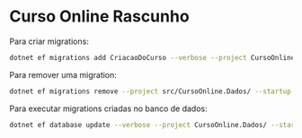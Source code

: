 # Curso Online Rascunho

Para criar migrations:
```bash
dotnet ef migrations add CriacaoDoCurso --verbose --project CursoOnline.Dados/ --startup-project CursoOnline.Web/
```

Para remover uma migration:
```bash
dotnet ef migrations remove --project src/CursoOnline.Dados/ --startup-project src/CursoOnline.Web/
```

Para executar migrations criadas no banco de dados: 
```bash
dotnet ef database update --verbose --project CursoOnline.Dados/ --startup-project CursoOnline.Web/
```
